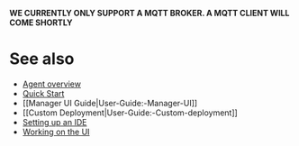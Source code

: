 **WE CURRENTLY ONLY SUPPORT A MQTT BROKER. A MQTT CLIENT WILL COME SHORTLY**

# See also

- [Agent overview](https://github.com/openremote/openremote/wiki/User-Guide%3A-Agent-Overview)
- [Quick Start](https://github.com/openremote/openremote/blob/master/README.md)
- [[Manager UI Guide|User-Guide:-Manager-UI]]
- [[Custom Deployment|User-Guide:-Custom-deployment]]
- [Setting up an IDE](https://github.com/openremote/openremote/wiki/Developer-Guide%3A-Setting-up-an-IDE)
- [Working on the UI](https://github.com/openremote/openremote/wiki/Developer-Guide%3A-UI-apps-and-components)